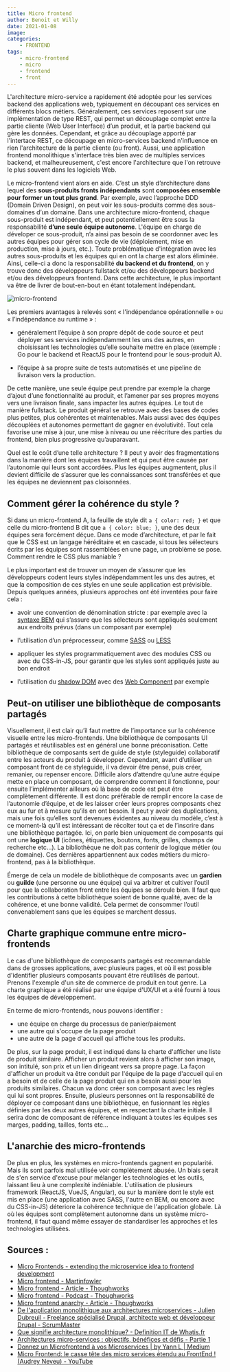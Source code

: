 ```yaml
---
title: Micro frontend
author: Benoit et Willy
date: 2021-01-08
image:
categories:
    - FRONTEND
tags:
    - micro-frontend
    - micro
    - frontend
    - front
---
```


L'architecture micro-service a rapidement été adoptée pour les services backend des applications web, typiquement en découpant ces services en différents blocs métiers. Généralement, ces services reposent sur une implémentation de type REST, qui permet un découplage complet entre la partie cliente (Web User Interface) d’un produit, et la partie backend qui gère les données.
Cependant, et grâce au découplage apporté par l'intertace REST, ce découpage en micro-services backend n'influence en rien l'architecture de la partie cliente (ou front). Aussi, une application frontend monolithique s'interface très bien avec de multiples services backend, et malheureusement, c'est encore l'architecture que l'on retrouve le plus souvent dans les logiciels Web.

Le micro-frontend vient alors en aide. C’est un style d’architecture dans lequel des **sous-produits fronts indépendants** sont **composées ensemble pour former un tout plus grand**.
Par exemple, avec l’approche DDD (Domain Driven Design), on peut voir les sous-produits comme des sous-domaines d’un domaine.
Dans une architecture micro-frontend, chaque sous-produit est indépendant, et peut potentiellement être sous la responsabilité **d’une seule équipe autonome**. L'équipe en charge de déveloper ce sous-produit, n’a ainsi pas besoin de se coordonner avec les autres équipes pour gérer son cycle de vie (déploiement, mise en production, mise à jours, etc.). Toute problématique d'intégration avec les autres sous-produits et les équipes qui en ont la charge est alors éliminée.
Ainsi, celle-ci a donc la responsabilité **du backend et du frontend**, on y trouve donc des développeurs fullstack et/ou des développeurs backend et/ou des développeurs frontend.
Dans cette architecture, le plus important va être de livrer de bout-en-bout en étant totalement indépendant.

![micro-frontend](/img/2021-01-08-micro-frontend/micro-frontend.png)

Les premiers avantages à relevés sont « l'indépendance opérationnelle » ou « l’indépendance au runtime » :

- généralement l’équipe à son propre dépôt de code source et peut déployer ses services indépendamment les uns des autres, en choisissant les technologies qu’elle souhaite mettre en place (exemple : Go pour le backend et ReactJS pour le frontend pour le sous-produit A).

- l’équipe à sa propre suite de tests automatisés et une pipeline de livraison vers la production.

De cette manière, une seule équipe peut prendre par exemple la charge d’ajout d’une fonctionnalité au produit, et l’amener par ses propres moyens vers une livraison finale, sans impacter les autres équipes. Le tout de manière fullstack.
Le produit général se retrouve avec des bases de codes plus petites, plus cohérentes et maintenables. Mais aussi avec des équipes découplées et autonomes permettant de gagner en évolutivité. Tout cela favorise une mise à jour, une mise à niveau ou une réécriture des parties du frontend, bien plus progressive qu’auparavant.

Quel est le coût d’une telle architecture ? Il peut y avoir des fragmentations dans la manière dont les équipes travaillent et qui peut être causée par l’autonomie qui leurs sont accordées.
Plus les équipes augmentent, plus il devient difficile de s’assurer que les connaissances sont transférées et que les équipes ne deviennent pas cloisonnées.

## Comment gérer la cohérence du style ?

Si dans un micro-frontend A, la feuille de style dit `a { color: red; }` et que celle du micro-frontend B dit que `a { color: blue; }`, une des deux équipes sera forcément déçue.
Dans ce mode d’architecture, et par le fait que le CSS est un langage héréditaire et en cascade, si tous les sélecteurs écrits par les équipes sont rassemblées en une page, un problème se pose. Comment rendre le CSS plus maniable ?

Le plus important est de trouver un moyen de s’assurer que les développeurs codent leurs styles indépendamment les uns des autres, et que la composition de ces styles en une seule application est prévisible.
Depuis quelques années, plusieurs approches ont été inventées pour faire cela :

- avoir une convention de dénomination stricte :
par exemple avec la [syntaxe BEM](http://getbem.com/) qui s’assure que les sélecteurs sont appliqués seulement aux endroits prévus (dans un composant par exemple)

- l’utilisation d’un préprocesseur, comme [SASS](https://sass-lang.com/) ou [LESS](http://lesscss.org/)

- appliquer les styles programmatiquement avec des modules CSS ou avec du CSS-in-JS, pour garantir que les styles sont appliqués juste au bon endroit

- l’utilisation du [shadow DOM](https://developer.mozilla.org/fr/docs/Web/Web_Components/Using_shadow_DOM) avec des [Web Component](https://developer.mozilla.org/fr/docs/Web/Web_Components) par exemple

## Peut-on utiliser une bibliothèque de composants partagés

Visuellement, il est clair qu’il faut mettre de l’importance sur la cohérence visuelle entre les micro-frontends. Une bibliothèque de composants UI partagés et réutilisables est en général une bonne préconisation. Cette bibliothèque de composants sert de guide de style (styleguide) collaboratif entre les acteurs du produit à développer.
Cependant, avant d’utiliser un composant front de ce styleguide, il va devoir être pensé, puis créer, remanier, ou repenser encore. Difficile alors d’attendre qu’une autre équipe mette en place un composant, de comprendre comment il fonctionne, pour ensuite l’implémenter ailleurs où là base de code est peut être complètement différente.
Il est donc préférable de remplir encore la case de l’autonomie d’équipe, et de les laisser créer leurs propres composants chez eux au fur et à mesure qu’ils en ont besoin.
Il peut y avoir des duplications, mais une fois qu’elles sont devenues évidentes au niveau du modèle, c’est à ce moment-là qu’il est intéressant de récolter tout ça et de l’inscrire dans une bibliothèque partagée.
Ici, on parle bien uniquement de composants qui ont une **logique UI** (icônes, étiquettes, boutons, fonts, grilles, champs de recherche etc…). La bibliothèque ne doit pas contenir de logique métier (ou de domaine). Ces dernières appartiennent aux codes métiers du micro-frontend, pas à la bibliothèque.

Émerge de cela un modèle de bibliothèque de composants avec un **gardien** ou **guilde** (une personne ou une équipe) qui va arbitrer et cultiver l’outil pour que la collaboration front entre les équipes se déroule bien. Il faut que les contributions à cette bibliothèque soient de bonne qualité, avec de la cohérence, et une bonne validité. Cela permet de consommer l’outil convenablement sans que les équipes se marchent dessus.

## Charte graphique commune entre micro-frontends

Le cas d'une bibliothèque de composants partagés est recommandable dans de grosses applications, avec plusieurs pages, et où il est possible d'identifier plusieurs composants pouvant être réutilisés de partout.
Prenons l'exemple d'un site de commerce de produit en tout genre. La charte graphique a été réalisé par une équipe d'UX/UI et a été fourni à tous les équipes de développement.

En terme de micro-frontends, nous pouvons identifier :
- une équipe en charge du processus de panier/paiement
- une autre qui s'occupe de la page produit
- une autre de la page d'accueil qui affiche tous les produits.

De plus, sur la page produit, il est indiqué dans la charte d'afficher une liste de produit similaire.
Afficher un produit revient alors à afficher son image, son intitulé, son prix et un lien dirigeant vers sa propre page. La façon d'afficher un produit va être conduit par l'équipe de la page d'accueil qui en a besoin et de celle de la page produit qui en a besoin aussi pour les produits similaires.
Chacun va donc créer son composant avec les règles qui lui sont propres. Ensuite, plusieurs personnes ont la responsabilité de déployer ce composant dans une bibliothèque, en fusionnant les règles définies par les deux autres équipes, et en respectant la charte initiale. Il serira donc de composant de référence indiquant à toutes les équipes ses marges, padding, tailles, fonts etc...

## L'anarchie des micro-frontends

De plus en plus, les systèmes en micro-frontends gagnent en popularité. Mais ils sont parfois mal utilisée voir complètement abusée. Un biais serait de s'en service d'excuse pour mélanger les technologies et les outils, laissant lieu à une complexité indéniable. L'utilisation de plusieurs framework (ReactJS, VueJS, Angular), ou sur la manière dont le style est mis en place (une application avec SASS, l'autre en BEM, ou encore avec du CSS-in-JS) déteriore la cohérence technique de l'application globale.
Là où les équipes sont complètement autonomne dans un système micro-frontend, il faut quand même essayer de standardiser les approches et les technologies utilisées.

## Sources :
- [Micro Frontends - extending the microservice idea to frontend development](https://micro-frontends.org/)
- [Micro frontend - Martinfowler](https://martinfowler.com/articles/micro-frontends.html)
- [Micro frontend - Article - Thoughworks](https://www.thoughtworks.com/radar/techniques/micro-frontends)
- [Micro frontend - Podcast - Thoughworks](https://www.thoughtworks.com/podcasts/micro-frontends)
- [Micro frontend anarchy - Article - Thoughworks](https://www.thoughtworks.com/radar/techniques/micro-frontend-anarchy)
- [De l'application monolithique aux architectures microservices - Julien Dubreuil - Freelance spécialisé Drupal, architecte web et développeur Drupal - ScrumMaster](https://juliendubreuil.fr/blog/developpement/de-application-monolithique-aux-architectures-microservices-ou-orientees-composants/#:~:text=A%20mon%20sens%2C%20le%20principal,r%C3%A9alis%C3%A9es%20dans%20une%20seule%20technologie.&text=Au%20fil%20du%20temps%2C%20cette,modulaire%20pr%C3%A9vue%20%C3%A0%20l'origine)
- [Que signifie architecture monolithique? - Definition IT de Whatis.fr](https://whatis.techtarget.com/fr/definition/architecture-monolithique)
- [Architectures micro-services : objectifs, bénéfices et défis - Partie 1](https://www.technologies-ebusiness.com/enjeux-et-tendances/architectures-micro-services-objectifs-benefices-defis-partie-1)
- [Donnez un Microfrontend à vos Microservices | by Yann L | Medium](https://medium.com/@ylerjen/donnez-un-microfrontend-%C3%A0-vos-microservices-f6c422b2bb46)
- [Micro Frontend: le casse tête des micro services étendu au FrontEnd ! (Audrey Neveu) - YouTube](https://www.youtube.com/watch?v=f6_99ExOvWs)
